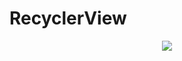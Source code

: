 # RecyclerView


<center><img src="![WhatsApp Image 2023-03-13 at 21 54 17](https://user-images.githubusercontent.com/102183014/224866803-7764a1ca-de83-4789-aa9c-a424d444d20f.jpeg)
"></center>
